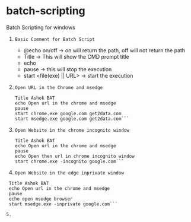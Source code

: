 # batch-scripting
Batch Scripting for windows
1. ```Basic Comment for Batch Script```
   - @echo on/off -> on will return the path, off will not return the path
   - Title <Basic Tile> -> This will show the CMD prompt title
   - echo <Description>
   - pause -> this will stop the execution
   - start <file(exe) || URL> -> start the execution
     
2. ```Open URL in the Chrome and msedge```
   
   ```@echo off
   Title Ashok BAT
   echo Open url in the chrome and msedge
   pause
   start chrome.exe google.com get2data.com
   start msedge.exe google.com get2data.com```
4. ```Open Website in the chrome incognito window```
   
   ```@echo off
   Title Ashok BAT
   echo Open url in the chrome and msedge
   pause
   echo Open then url in chrome incognito window
   start chrome.exe -incognito google.com```
5. ```Open Website in the edge inprivate window```
   
  ```@echo off
   Title Ashok BAT
   echo Open url in the chrome and msedge
   pause
   echo open msedge browser
   start msedge.exe -inprivate google.com```

5. 
